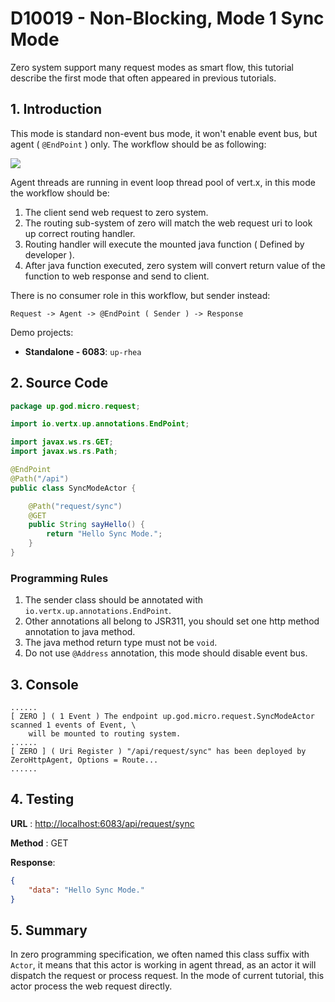 # D10019 - Non-Blocking, Mode 1 Sync Mode

Zero system support many request modes as smart flow, this tutorial describe the first mode that often appeared in
previous tutorials.

## 1. Introduction

This mode is standard non-event bus mode, it won't enable event bus, but agent \( `@EndPoint` \) only. The workflow
should be as following:

![](/doc/image/request-mode1.png)

Agent threads are running in event loop thread pool of vert.x, in this mode the workflow should be:

1. The client send web request to zero system.
2. The routing sub-system of zero will match the web request uri to look up correct routing handler.
3. Routing handler will execute the mounted java function \( Defined by developer \).
4. After java function executed, zero system will convert return value of the function to web response and send to
   client.

There is no consumer role in this workflow, but sender instead:

```
Request -> Agent -> @EndPoint ( Sender ) -> Response
```

Demo projects:

* **Standalone - 6083**: `up-rhea`

## 2. Source Code

```java
package up.god.micro.request;

import io.vertx.up.annotations.EndPoint;

import javax.ws.rs.GET;
import javax.ws.rs.Path;

@EndPoint
@Path("/api")
public class SyncModeActor {

    @Path("request/sync")
    @GET
    public String sayHello() {
        return "Hello Sync Mode.";
    }
}
```

### Programming Rules

1. The sender class should be annotated with `io.vertx.up.annotations.EndPoint`.
2. Other annotations all belong to JSR311, you should set one http method annotation to java method.
3. The java method return type must not be `void`.
4. Do not use `@Address` annotation, this mode should disable event bus.

## 3. Console

```shell
......
[ ZERO ] ( 1 Event ) The endpoint up.god.micro.request.SyncModeActor scanned 1 events of Event, \
    will be mounted to routing system.
......
[ ZERO ] ( Uri Register ) "/api/request/sync" has been deployed by ZeroHttpAgent, Options = Route...
......
```

## 4. Testing

**URL** : [http://localhost:6083/api/request/sync](http://localhost:6083/api/request/sync)

**Method** : GET

**Response**:

```json
{
    "data": "Hello Sync Mode."
}
```

## 5. Summary

In zero programming specification, we often named this class suffix with `Actor`, it means that this actor is working in
agent thread, as an actor it will dispatch the request or process request. In the mode of current tutorial, this actor
process the web request directly.

